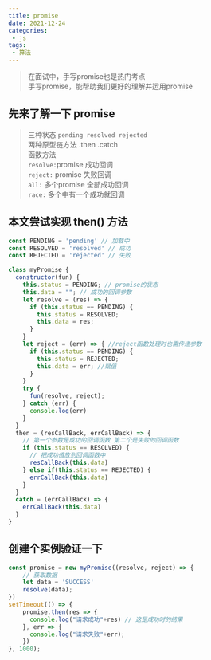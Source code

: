 ```yaml
---
title: promise
date: 2021-12-24
categories:
 - js
tags:
 - 算法
---
```


>在面试中，手写promise也是热门考点\
>手写promise，能帮助我们更好的理解并运用promise

## 先来了解一下 promise

>三种状态 `pending resolved rejected`\
>两种原型链方法 .then .catch\
>函数方法\
>  `resolve:`promise 成功回调\
> `reject:` promise  失败回调\
> `all:`    多个promise 全部成功回调\
>`race:`  多个中有一个成功就回调

## 本文尝试实现 then() 方法
```js
const PENDING = 'pending' // 加载中
const RESOLVED = 'resolved' // 成功
const REJECTED = 'rejected' // 失败

class myPromise {
  constructor(fun) {
    this.status = PENDING; // promise的状态
    this.data = ""; // 成功的回调参数
    let resolve = (res) => {
      if (this.status == PENDING) {
        this.status = RESOLVED;
        this.data = res;
      }
    }
    let reject = (err) => { //reject函数处理时也需传递参数
      if (this.status == PENDING) {
        this.status = REJECTED;
        this.data = err; //赋值
      }
    }
    try {
      fun(resolve, reject);
    } catch (err) {
      console.log(err)
    }
  }
  then = (resCallBack, errCallBack) => {
    // 第一个参数是成功的回调函数 第二个是失败的回调函数
    if (this.status == RESOLVED) {
      // 把成功值放到回调函数中
      resCallBack(this.data)
    } else if(this.status == REJECTED) {
      errCallBack(this.data)
    }
  }
  catch = (errCallBack) => {
    errCallBack(this.data)
  }
}

```
## 创建个实例验证一下
```js
const promise = new myPromise((resolve, reject) => {
    // 获取数据
    let data = 'SUCCESS'
    resolve(data);
})
setTimeout(() => {
    promise.then(res => {
      console.log("请求成功"+res) // 这是成功时的结果
    }, err => {
      console.log("请求失败"+err);
    })
}, 1000);
```
<Valine/>

